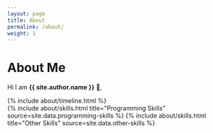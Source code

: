 ```yaml
---
layout: page
title: About
permalink: /about/
weight: 1
---
```


# **About Me**

Hi I am **{{ site.author.name }}** :wave:,<br>

<div class="row">
{% include about/timeline.html %}
</div>

<div class="row">
{% include about/skills.html title="Programming Skills" source=site.data.programming-skills %}
{% include about/skills.html title="Other Skills" source=site.data.other-skills %}
</div>
